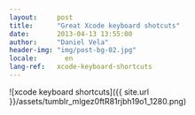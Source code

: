 ```yaml
---
layout:     post
title:      "Great Xcode keyboard shotcuts"
date:       2013-04-13 13:55:00
author:     "Daniel Vela"
header-img: "img/post-bg-02.jpg"
locale:       en
lang-ref:   xcode-keyboard-shortcuts
---
```



![xcode keyboard shortcuts]({{ site.url }}/assets/tumblr_mlgez0ftR81rjbh19o1_1280.png)